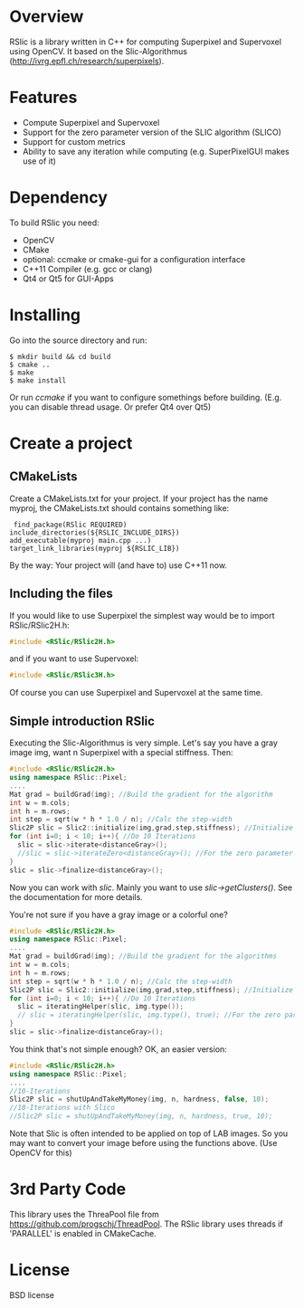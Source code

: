 # Overview
RSlic is a library written in C++ for computing Superpixel and Supervoxel using OpenCV. It based on the Slic-Algorithmus (http://ivrg.epfl.ch/research/superpixels).

# Features
- Compute Superpixel and Supervoxel
- Support for the zero parameter version of the SLIC algorithm (SLICO)
- Support for custom metrics
- Ability to save any iteration while computing (e.g. SuperPixelGUI makes use of it)

# Dependency
To build RSlic you need:
- OpenCV
- CMake
- optional: ccmake or cmake-gui for a configuration interface
- C++11 Compiler (e.g. gcc or clang)
- Qt4 or Qt5 for GUI-Apps

# Installing
Go into the source directory and run:

```
$ mkdir build && cd build
$ cmake ..
$ make
$ make install
```

Or run *ccmake* if you want to configure somethings before building. (E.g. you can disable thread usage. Or prefer Qt4 over Qt5)

# Create a project
## CMakeLists
Create a CMakeLists.txt for your project. If your project has the name myproj, the CMakeLists.txt should contains something like:

```
 find_package(RSlic REQUIRED)
include_directories(${RSLIC_INCLUDE_DIRS})
add_executable(myproj main.cpp ...)
target_link_libraries(myproj ${RSLIC_LIB})
```

By the way: Your project will (and have to) use C++11 now.

## Including the files
If you would like to use Superpixel the simplest way would be to import RSlic/RSlic2H.h:

```cpp
#include <RSlic/RSlic2H.h>
```

and if you want to use Supervoxel:

```cpp
#include <RSlic/RSlic3H.h>
```
Of course you can use Superpixel and Supervoxel at the same time.

## Simple introduction RSlic
Executing the Slic-Algorithmus is very simple. Let's say you have a gray image img, want n Superpixel with a special stiffness. Then:

```cpp
#include <RSlic/RSlic2H.h>
using namespace RSlic::Pixel;
....
Mat grad = buildGrad(img); //Build the gradient for the algorithm
int w = m.cols;
int h = m.rows;
int step = sqrt(w * h * 1.0 / n); //Calc the step-width
Slic2P slic = Slic2::initialize(img,grad,step,stiffness); //Initialize with the parameter
for (int i=0; i < 10; i++){ //Do 10 Iterations
  slic = slic->iterate<distanceGray>();
  //slic = slic->iterateZero<distanceGray>(); //For the zero parameter version
}
slic = slic->finalize<distanceGray>();
```

Now you can work with *slic*. Mainly you want to use
*slic->getClusters()*. See the documentation for more details.

You're not sure if you have a gray image or a colorful one?

```cpp
#include <RSlic/RSlic2H.h>
using namespace RSlic::Pixel;
....
Mat grad = buildGrad(img); //Build the gradient for the algorithms
int w = m.cols;
int h = m.rows;
int step = sqrt(w * h * 1.0 / n); //Calc the step-width
Slic2P slic = Slic2::initialize(img,grad,step,stiffness); //Initialize with the parameter
for (int i=0; i < 10; i++){ //Do 10 Iterations
  slic = iteratingHelper(slic, img.type());
  // slic = iteratingHelper(slic, img.type(), true); //For the zero parameter version
}
slic = slic->finalize<distanceGray>();
  ```

You think that's not simple enough? OK, an easier version:
```cpp
#include <RSlic/RSlic2H.h>
using namespace RSlic::Pixel;
....
//10-Iterations
Slic2P slic = shutUpAndTakeMyMoney(img, n, hardness, false, 10);
//10-Iterations with Slico
//Slic2P slic = shutUpAndTakeMyMoney(img, n, hardness, true, 10);
```

Note that Slic is often intended to be applied on top of LAB images. So you may want to convert your image before using the functions above. (Use OpenCV for this)

# 3rd Party Code
This library uses the ThreaPool file from https://github.com/progschj/ThreadPool. 
The RSlic library uses threads if 'PARALLEL' is enabled in CMakeCache.

# License
BSD license
